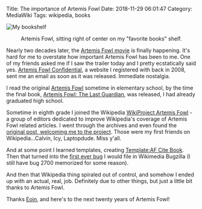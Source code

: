 Title: The importance of Artemis Fowl
Date: 2018-11-29 06:01:47
Category: MediaWiki
Tags: wikipedia, books

![My bookshelf]({static}/images/artemis.jpg)
<center>Artemis Fowl, sitting right of center on my "favorite books" shelf.</center>

Nearly two decades later, the [Artemis Fowl movie](https://www.youtube.com/watch?v=wXlBep9uFjI) is finally happening. It's hard for me to overstate how important Artemis Fowl has been to me. One of my friends asked me if I saw the trailer today and I pretty ecstatically said yes. [Artemis Fowl Confidential](https://www.artemis-fowl.com/), a website I registered with back in 2008, sent me an email as soon as it was released. Immediate nostalgia.

I read the original [Artemis Fowl](https://en.wikipedia.org/wiki/Artemis_Fowl_(novel)) sometime in elementary school, by the time the final book, [Artemis Fowl: The Last Guardian](https://en.wikipedia.org/wiki/Artemis_Fowl:_The_Last_Guardian), was released, I had already graduated high school.

Sometime in eighth grade I joined the Wikipedia [WikiProject Artemis Fowl](https://en.wikipedia.org/wiki/Wikipedia:WikiProject_Artemis_Fowl) - a group of editors dedicated to improve Wikipedia's coverage of Artemis Fowl related articles. I went through the archives and even found the [original post, welcoming me to the project](https://en.wikipedia.org/wiki/Wikipedia_talk:WikiProject_Artemis_Fowl/Archive#Election). Those were my first friends on Wikipedia...Calvin, Icy, Laptopdude. Miss y'all.

And at some point I learned templates, creating [Template:AF Cite Book](https://en.wikipedia.org/wiki/Template:AF_Cite_Book). Then that turned into the [first ever bug](https://static-bugzilla.wikimedia.org/show_bug.cgi?id=14550) I would file in Wikimedia Bugzilla (I still have bug 2700 memorized for some reason).

And then that Wikipedia thing spiraled out of control, and somehow I ended up with an actual, real, job. Definitely due to other things, but just a little bit thanks to Artemis Fowl.

Thanks [Eoin](https://en.wikipedia.org/wiki/Eoin_Colfer), and here's to the next twenty years of Artemis Fowl!
